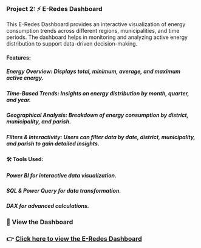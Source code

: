 ### Project 2: ⚡ E-Redes Dashboard
This E-Redes Dashboard provides an interactive visualization of energy consumption trends across different regions, municipalities, and time periods. The dashboard helps in monitoring and analyzing active energy distribution to support data-driven decision-making.
#### Features:
##### Energy Overview: Displays total, minimum, average, and maximum active energy.
##### Time-Based Trends: Insights on energy distribution by month, quarter, and year.
##### Geographical Analysis: Breakdown of energy consumption by district, municipality, and parish.
##### Filters & Interactivity: Users can filter data by date, district, municipality, and parish to gain detailed insights.
#### 🛠 Tools Used:
##### Power BI for interactive data visualization.
##### SQL & Power Query for data transformation.
##### DAX for advanced calculations.
### 🔗 View the Dashboard 
### 👉 [Click here to view the E-Redes Dashboard](https://app.powerbi.com/view?r=eyJrIjoiNWU5Mjk5NWMtYmNjNC00OTcxLThkNTUtNzc2MzBjMzgxYjI0IiwidCI6IjFiY2RiNjc0LTM2YzUtNDdiMy04MWNlLTFmMDNjODdjNWUxNCJ9)
